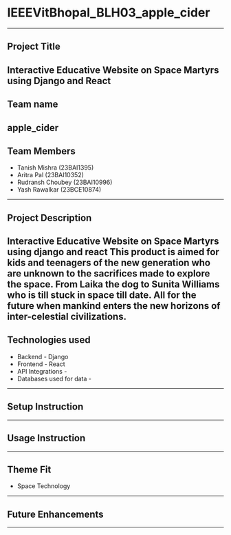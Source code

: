 # IEEEVitBhopal_BLH03_apple_cider
---
## Project Title
Interactive Educative Website on Space Martyrs using Django and React
---
## Team name 
apple_cider
---
## Team Members
- Tanish Mishra (23BAI1395)
- Aritra Pal (23BAI10352)
- Rudransh Choubey (23BAI10996)
- Yash Rawalkar (23BCE10874)
---
## Project Description
Interactive Educative Website on Space Martyrs using django and react
This product is aimed for kids and teenagers of the new generation who are unknown to the sacrifices made to explore the space.
From Laika the dog to Sunita Williams who is till stuck in space till date.
All for the future when mankind enters the new horizons of inter-celestial civilizations.
---
## Technologies used
- Backend - Django
- Frontend - React
- API Integrations - 
- Databases used for data - 
---
## Setup Instruction
---
## Usage Instruction
---
## Theme Fit
- Space Technology 
---
## Future Enhancements
---
